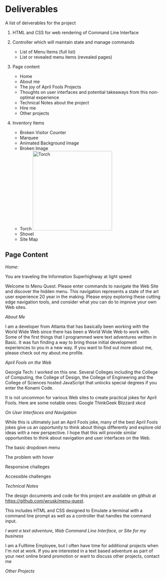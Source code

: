 Deliverables
============

A list of deiverables for the project

1. HTML and CSS for web rendering of Command Line Interface
2. Controller which will maintain state and manage commands
   
   * List of Menu Items (full list)
   * List or revealed menu items (revealed pages)

3. Page content

   * Home
   * About me
   * The joy of April Fools Projects
   * Thoughts on user interfaces and potential takeaways from this non-optimal experience
   * Technical Notes about the project
   * Hire me
   * Other projects
    
4. Inventory Items

   * Broken Visitor Counter
   * Marquee
   * Animated Background Image
   * Broken Image
   * Torch
   <a title="By Panther40k (Own work) [CC BY 2.0 de (http://creativecommons.org/licenses/by/2.0/de/deed.en)], via Wikimedia Commons" href="https://commons.wikimedia.org/wiki/File%3ATorch.jpg"><img width="256" alt="Torch" src="https://upload.wikimedia.org/wikipedia/commons/thumb/0/01/Torch.jpg/256px-Torch.jpg"/></a>
   * Shovel
   * Site Map


Page Content
------------

*Home:* 
 
 You are traveling the Information Superhighway at light speed
 
 Welcome to Menu Quest. Please enter commands to navigate the Web Site and discover the hidden menu. This navigation represents a state of the art user experience 20 year in the making. Please enjoy exploring these cutting edge navigation tools, and consider what you can do to improve your own Web sites.
 
 
 *About Me*
 
 I am a developer from Atlanta that has basically been working with the World Wide Web since there has been a World Wide Web to work with. Some of the first things that I programmed were text adventures written in Basic. It was fun finding a way to bring those initial development experiences to you in a new way. If you want to find out more about me, please check out my about.me profile.
 
 
 *April Fools on the Web*
 
 Georgia Tech: I worked on this one.  Several Colleges including the College of Computing, the College of Design, the College of Engineering and the College of Sciences hosted JavaScript that unlocks special degrees if you enter the Konami Code. 
 
 It is not uncommon for various Web sites to create practical jokes for April Fools. Here are some notable ones:
 Google
 ThinkGeek
 Blizzard
 xkcd
 
 
 
 *On User Interfaces and Navigation*
 
 While this is ultimately just an April Fools joke, many of the best April Fools jokes give us an opportunity to think about things differently and explore old ideas with a new perspective. I hope that this will provide similar opportunities to think about navigation and user interfaces on the Web. 
 
 The basic dropdown menu
 
 The problem with hover
 
 Responsive challeges
 
 Accessible challenges
 

*Technical Notes*

The design documents and code for this project are available on github at https://github.com/wrusk/menu-quest.

This includes HTML and CSS designed to Emulate a terminal with a command line prompt as well as a controller that handles the command input.

*I want a text adventure, Web Command Line Interface, or Site for my business* 

I am a Fulltime Employee, but I often have time for additional projects when I'm not at work. If you are interested in a text based adventure as part of your next online brand promotion or want to discuss other projects, contact me

*Other Projects* 




